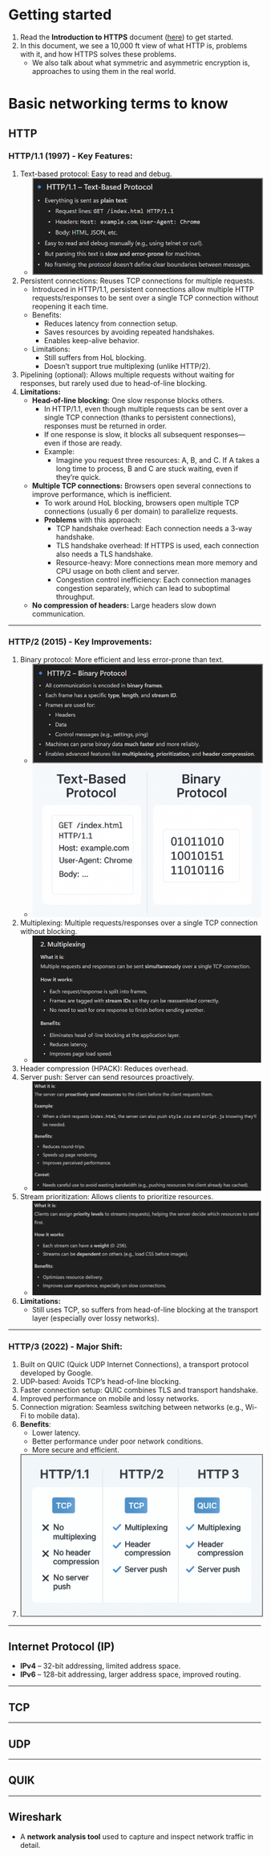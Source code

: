 # Getting started
1. Read the **Introduction to HTTPS** document ([here](../../Introduction%20to%20SSL.docx)) to get started.
2. In this document, we see a 10,000 ft view of what HTTP is, problems with it, and how HTTPS solves these problems.
    - We also talk about what symmetric and asymmetric encryption is, approaches to using them in the real world.

# Basic networking terms to know
## HTTP
### **HTTP/1.1 (1997)** - Key Features:
   1. Text-based protocol: Easy to read and debug.
        - <img src="../images/sec-1/text-based-protocol.png" alt="text-based-protocol" style="border: 2px solid grey;">
   2. Persistent connections: Reuses TCP connections for multiple requests.
        - Introduced in HTTP/1.1, persistent connections allow multiple HTTP requests/responses to be sent over a single TCP connection without reopening it each time.
        - Benefits:
            - Reduces latency from connection setup.
            - Saves resources by avoiding repeated handshakes.
            - Enables keep-alive behavior.
        - Limitations:
            - Still suffers from HoL blocking.
            - Doesn’t support true multiplexing (unlike HTTP/2).
   3. Pipelining (optional): Allows multiple requests without waiting for responses, but rarely used due to head-of-line blocking.
   4. **Limitations:**
        - **Head-of-line blocking:** One slow response blocks others.
            - In HTTP/1.1, even though multiple requests can be sent over a single TCP connection (thanks to persistent connections), responses must be returned in order.
            - If one response is slow, it blocks all subsequent responses—even if those are ready.
            - Example:
                - Imagine you request three resources: A, B, and C. If A takes a long time to process, B and C are stuck waiting, even if they’re quick.
        - **Multiple TCP connections:** Browsers open several connections to improve performance, which is inefficient.
            - To work around HoL blocking, browsers open multiple TCP connections (usually 6 per domain) to parallelize requests.
            - **Problems** with this approach:
                - TCP handshake overhead: Each connection needs a 3-way handshake.
                - TLS handshake overhead: If HTTPS is used, each connection also needs a TLS handshake.
                - Resource-heavy: More connections mean more memory and CPU usage on both client and server.
                - Congestion control inefficiency: Each connection manages congestion separately, which can lead to suboptimal throughput.
        - **No compression of headers:** Large headers slow down communication.

---
### **HTTP/2 (2015)** - Key Improvements:
   1. Binary protocol: More efficient and less error-prone than text.
        - <img src="../images/sec-1/binary-protocol.png" alt="binary-protocol" style="border: 2px solid grey;">
        - ![text-vs-binary](../images/sec-1/text-vs-binary.png)
   2. Multiplexing: Multiple requests/responses over a single TCP connection without blocking.
        - ![Multiplexing](../images/sec-1/multiplexing.png)
   3. Header compression (HPACK): Reduces overhead.
   4. Server push: Server can send resources proactively.
        - ![server-push](../images/sec-1/server-push.png)
   5. Stream prioritization: Allows clients to prioritize resources.
        - ![stream-prioritization](../images/sec-1/stream-prioritization.png)
   6. **Limitations:**
        - Still uses TCP, so suffers from head-of-line blocking at the transport layer (especially over lossy networks).

---
### **HTTP/3 (2022)** - Major Shift:
1. Built on QUIC (Quick UDP Internet Connections), a transport protocol developed by Google.
2. UDP-based: Avoids TCP’s head-of-line blocking.
3. Faster connection setup: QUIC combines TLS and transport handshake.
4. Improved performance on mobile and lossy networks.
5. Connection migration: Seamless switching between networks (e.g., Wi-Fi to mobile data).
6. **Benefits**:
     - Lower latency.
     - Better performance under poor network conditions.
     - More secure and efficient.
7. <img src="../images/sec-1/http-1-2-3.png" alt="HTTP-1 vs 2 vs 3" style="border: 2px solid grey;">

---

## Internet Protocol (IP)
- **IPv4** – 32-bit addressing, limited address space.
- **IPv6** – 128-bit addressing, larger address space, improved routing.

---
## TCP
---
## UDP
---
## QUIK
---
## Wireshark
- A **network analysis tool** used to capture and inspect network traffic in detail.
